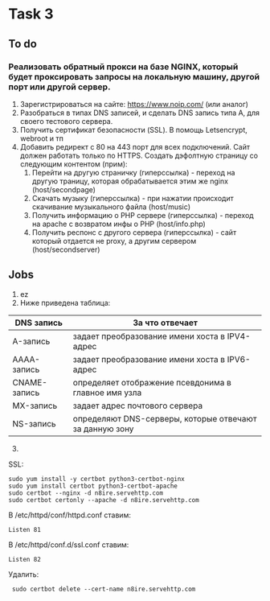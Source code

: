 # Task 3
## To do
### Реализовать обратный прокси на базе NGINX, который будет проксировать запросы на локальную машину, другой порт или другой сервер. 
1. Зарегистрироваться на сайте: https://www.noip.com/ (или аналог) 
2. Разобраться в типах DNS записей, и сделать DNS запись типа А, для своего тестового сервера. 
3. Получить сертификат безопасности (SSL). В помощь Letsencrypt, webroot и тп 
4. Добавить редирект с 80 на 443 порт для всех подключений. Cайт должен работать только по HTTPS. Создать дэфолтную страницу со следующим контентом (прим): 
    1. Перейти на другую страничку (гиперссылка) - переход на другую траницу, которая обрабатывается этим же nginx (host/secondpage) 
    2. Скачать музыку (гиперссылка) - при нажатии происходит скачивание музыкального файла (host/music) 
    3. Получить информацию о PHP сервере (гиперссылка) - переход на apache с возвратом инфы о PHP (host/info.php) 
    4. Получить респонс с другого сервера (гиперссылка) - сайт который отдается не proxy, а другим сервером (host/secondserver)

## Jobs
1. ez
2. Ниже приведена таблица:

|DNS запись|За что отвечает|
|---|---|
|A-запись| задает преобразование имени хоста в IPV4-адрес|
|AAAA-запись|задает преобразование имени хоста в IPV6-адрес|
|CNAME-запись|определяет отображение псевдонима в главное имя узла|
|MX-запись|задает адрес почтового сервера|
|NS-запись|определяют DNS-серверы, которые отвечают за данную зону|
3. 

SSL:
```
sudo yum install -y certbot python3-certbot-nginx
sudo yum install certbot python3-certbot-apache
sudo certbot --nginx -d n8ire.servehttp.com
sudo certbot certonly --apache -d n8ire.servehttp.com
```

 В /etc/httpd/conf/httpd.conf ставим:
 ```
 Listen 81
 ```

 В /etc/httpd/conf.d/ssl.conf ставим:
 ```
Listen 82
 ```

 Удалить:
```
 sudo certbot delete --cert-name n8ire.servehttp.com
```